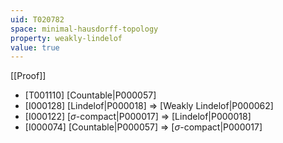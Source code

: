 ```yaml
---
uid: T020782
space: minimal-hausdorff-topology
property: weakly-lindelof
value: true
---
```

[[Proof]]

* [T001110] [Countable|P000057]
* [I000128] [Lindelof|P000018] => [Weakly Lindelof|P000062]
* [I000122] [$\sigma$-compact|P000017] => [Lindelof|P000018]
* [I000074] [Countable|P000057] => [$\sigma$-compact|P000017]

